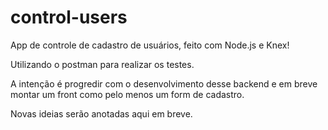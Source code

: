 # control-users
App de controle de cadastro de usuários, feito com Node.js e Knex!

Utilizando o postman para realizar os testes.

A intenção é progredir com o desenvolvimento desse backend e em breve montar um front como pelo menos um form de cadastro.

Novas ideias serão anotadas aqui em breve.
